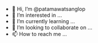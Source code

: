 - 👋 Hi, I’m @patamawatsanglop
- 👀 I’m interested in ...
- 🌱 I’m currently learning ...
- 💞️ I’m looking to collaborate on ...
- 📫 How to reach me ...

<!---
patamawatsanglop/patamawatsanglop is a ✨ special ✨ repository because its `README.md` (this file) appears on your GitHub profile.
You can click the Preview link to take a look at your changes.
--->
